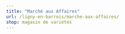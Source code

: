```yaml
---
title: "Marché aux Affaires"
url: /ligny-en-barrois/marche-aux-affaires/
shop: magasin de variétés
---
```

